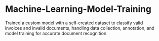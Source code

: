# Machine-Learning-Model-Training
Trained a custom model with a self-created dataset to classify valid invoices and invalid documents, handling data collection, annotation, and model training for accurate document recognition.



